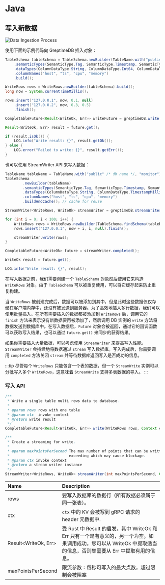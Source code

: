 # Java

## 写入新数据

![Data Ingestion Process](/data-ingest-process.png)

使用下面的示例代码向 GreptimeDB 插入对象：

``` java
TableSchema tableSchema = TableSchema.newBuilder(TableName.with("public" /* db name */, "monitor"))
    .semanticTypes(SemanticType.Tag, SemanticType.Timestamp, SemanticType.Field, SemanticType.Field)
    .dataTypes(ColumnDataType.String, ColumnDataType.Int64, ColumnDataType.Float64, ColumnDataType.Float64)
    .columnNames("host", "ts", "cpu", "memory")
    .build();

WriteRows rows = WriteRows.newBuilder(tableSchema).build();
long now = System.currentTimeMillis();

rows.insert("127.0.0.1", now, 0.1, null)
    .insert("127.0.0.2", now, 0.3, 0.5)
    .finish();

CompletableFuture<Result<WriteOk, Err>> writeFuture = greptimeDB.write(rows);

Result<WriteOk, Err> result = future.get();

if (result.isOk()) {
    LOG.info("Write result: {}", result.getOk());
} else {
    LOG.error("Failed to write: {}", result.getErr());
}
```

也可以使用 StreamWriter API 来写入数据：

``` java
TableName tableName = TableName.with("public" /* db name */, "monitor");
TableSchema
        .newBuilder(tableName)
        .semanticTypes(SemanticType.Tag, SemanticType.Timestamp, SemanticType.Field, SemanticType.Field)
        .dataTypes(ColumnDataType.String, ColumnDataType.TimestampMillisecond, ColumnDataType.Float64, ColumnDataType.Float64)
        .columnNames("host", "ts", "cpu", "memory")
        .buildAndCache(); // cache for reuse

StreamWriter<WriteRows, WriteOk> streamWriter = greptimeDB.streamWriter();

for (int i = 0; i < 100; i++) {
    WriteRows rows = WriteRows.newBuilder(TableSchema.findSchema(tableName)).build();
    rows.insert("127.0.0.1", now + i, i, null).finish();

    streamWriter.write(rows);
}

CompletableFuture<WriteOk> future = streamWriter.completed();

WriteOk result = future.get();

LOG.info("Write result: {}", result);
```

在写入数据之前，我们需要创建一个 `TableSchema` 对象然后使用它来构造 `WriteRows` 对象。由于 `TableSchema` 可以被重复使用，可以将它缓存起来防止重复构建。

当 `WriteRows` 被创建完成后，数据可以被添加到其中，但是此时这些数据仅仅存储在客户端内存中，还没有被发送到服务器。为了高效地插入多行数据，我们可以使用批量插入。在所有需要插入的数据都被添加到 `WriteRows` 后，调用它的 `finish` 方法来表示没有新数据要再被添加了，然后调用 DB 实例的 `write` 方法将数据发送到数据库中。在写入数据后，`Future` 对象会被返回，通过它的回调函数可以获取写入结果，也可以通过 `future.get()` 来同步的获得结果。

如果你需要插入大量数据，可以考虑使用 `StreamWriter` 来提高写入性能。`StreamWriter` 会持续地将数据通过 `stream` 写入数据库。写入完成后，你需要调用 `completed` 方法关闭 `stream` 并等待数据库返回写入是否成功的信息。 

:::tip
尽管每个 `WriteRows` 只能包含一个表的数据，但一个 `StreamWrite` 实例可以分批写入多个 `WriteRows`，这意味着 `StreamWrite` 支持多表数据的导入。
:::

### 写入 API

```java
/**
 * Write a single table multi rows data to database.
 *
 * @param rows rows with one table
 * @param ctx  invoke context
 * @return write result
 */
CompletableFuture<Result<WriteOk, Err>> write(WriteRows rows, Context ctx);

/**
 * Create a streaming for write.
 *
 * @param maxPointsPerSecond The max number of points that can be written per second,
 *                           exceeding which may cause blockage.
 * @param ctx invoke context
 * @return a stream writer instance
 */
StreamWriter<WriteRows, WriteOk> streamWriter(int maxPointsPerSecond, Context ctx);
```

| Name                 | Description                                                                                                                                                        |
| :------------------- | :----------------------------------------------------------------------------------------------------------------------------------------------------------------- |
| rows                 | 要写入数据库的数据行（所有数据必须属于同一张表）。                                                                                                                 |
| ctx                  | `ctx` 中的 KV 会被写到 gRPC 请求的 header 元数据中.                                                                                                                |
| Result<WriteOk, Err> | 受 Rust 中 Result 的启发，其中 WriteOk 和 Err 只有一个是有意义的，另一个为空。如果调用成功，您可以从 WriteOk 中提取适当的信息，否则您需要从 Err 中提取有用的信息。|
| maxPointsPerSecond | 限流参数：每秒可写入的最大点数，超过限制会被阻塞 |

<!-- TODO -->
<!-- ## Delete -->
